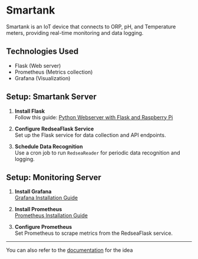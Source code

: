 # Smartank

Smartank is an IoT device that connects to ORP, pH, and Temperature meters, providing real-time monitoring and data logging.

## Technologies Used

- Flask (Web server)
- Prometheus (Metrics collection)
- Grafana (Visualization)

## Setup: Smartank Server

1. **Install Flask**  
   Follow this guide: [Python Webserver with Flask and Raspberry Pi](https://towardsdatascience.com/python-webserver-with-flask-and-raspberry-pi-398423cc6f5d)

2. **Configure RedseaFlask Service**  
   Set up the Flask service for data collection and API endpoints.

3. **Schedule Data Recognition**  
   Use a cron job to run `RedseaReader` for periodic data recognition and logging.

## Setup: Monitoring Server

1. **Install Grafana**  
   [Grafana Installation Guide](https://grafana.com/tutorials/install-grafana-on-raspberry-pi/)

2. **Install Prometheus**  
   [Prometheus Installation Guide](http://www.d3noob.org/2020/02/installing-prometheus-and-grafana-on.html)

3. **Configure Prometheus**  
   Set Prometheus to scrape metrics from the RedseaFlask service.

---

You can also refer to the [documentation](https://www.mitang.me/meter-reader/) for the idea
